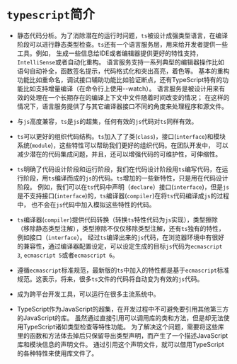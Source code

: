 # `typescript`简介

* 静态代码分析。为了消除潜在的运行时问题，`ts`被设计成强类型语言，在编译阶段可以进行静态类型检查。`ts`还有一个语言服务层，用来给开发者提供一些工具。例如，
生成一些信息给IDE或者编辑器提供更好的特性支持，`IntelliSense`或者自动化重构。
语言服务支持一系列典型的编辑器操作比如语句自动补全，函数签名提示，代码格式化和突出高亮，着色等。 
基本的重构功能比如重命名，调试接口辅助功能比如验证断点，还有TypeScript特有的功能比如支持增量编译（在命令行上使用--watch）。 
语言服务是被设计用来有效的处理在一个长期存在的编译上下文中文件随着时间改变的情况；
在这样的情况下，语言服务提供了与其它编译器接口不同的角度来处理程序和源文件。

* 与`js`高度兼容，`ts`是`js`的超集，任何有效的`js`代码对`ts`同样有效。

* `ts`可以更好的组织代码结构。`ts`加入了了类(`class`)，接口(`interface`)和模块系统(`module`)，这些特性可以帮助我们更好的组织代码。在团队开发中，
可以减少潜在的代码集成问题，并且，还可以增强代码的可维护性，可伸缩性。

* `ts`明确了代码设计阶段和运行阶段，我们在代码设计阶段用`ts`编写代码，在运行阶段，用`ts`编译而成的`js`的代码。`ts`增加的一些新特性，只是用在代码设计阶段。
例如，我们可以在`ts`代码中声明（`declare`）接口(`interface`)，但是`js`是不支持接口(`interface`)的，`ts`编译器(`compiler`)在将`ts`代码编译成`js`的过程中，
也不会在`js`代码中加入模拟这些特性的代码。

* `ts`编译器(`compiler`)提供代码转换（转换`ts`特性代码为`js`实现），类型擦除（移除静态类型注解），类型擦除不仅仅移除类型注解，还有`ts`独有的特性，例如接口（`interface`）。
经过`ts`编译出来的`js`代码，在浏览器环境中有很好的兼容性，通过编译器配置设定，可以设定生成的目标`js`代码为`ecmascript 3`, `ecmascript 5`或者`ecmascript 6`。

* 遵循`ecmascript`标准规范，最新版的`ts`中加入的特性都是基于`ecmascript`标准规范。这表示，将来，很多`ts`文件的代码将自动变为有效的`js`代码。

* 成为跨平台开发工具，可以运行在很多主流系统中。

* TypeScript作为JavaScript的超集，在开发过程中不可避免要引用其他第三方的JavaScript的库。
虽然通过直接引用可以调用库的类和方法，但是却无法使用TypeScript诸如类型检查等特性功能。
为了解决这个问题，需要将这些库里的函数和方法体去掉后只保留导出类型声明，而产生了一个描述JavaScript库和模块信息的声明文件。
通过引用这个声明文件，就可以借用TypeScript的各种特性来使用库文件了。
